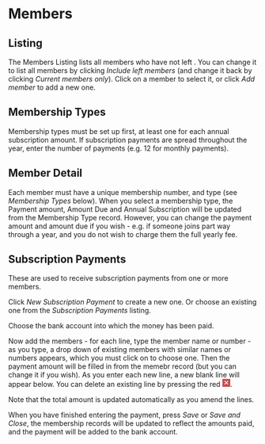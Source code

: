 # Members

## Listing

The Members Listing lists all members who have not left . You can change it to list all members by clicking *Include left members* (and change it back by clicking *Current members only*). Click on a member to select it, or click *Add member* to add a new one.

## Membership Types

Membership types must be set up first, at least one for each annual subscription amount. If subscription payments are spread throughout the year, enter the number of payments (e.g. 12 for monthly payments).

## Member Detail

Each member must have a unique membership number, and type (see *Membership Types* below). When you select a membership type, the Payment amount, Amount Due and Annual Subscription will be updated from the Membership Type record. However, you can change the payment amount and amount due if you wish - e.g. if someone joins part way through a year, and you do not wish to charge them the full yearly fee.

## Subscription Payments

These are used to receive subscription payments from one or more members. 

Click *New Subscription Payment* to create a new one. Or choose an existing one from the *Subscription Payments* listing.

Choose the bank account into which the money has been paid.

Now add the members - for each line, type the member name or number - as you type, a drop down of existing members with similar names or numbers appears, which you must click on to choose one. Then the payment amount will be filled in from the memebr record (but you can change it if you wish). As you enter each new line, a new blank line will appear below. You can delete an existing line by pressing the red ![x](../images/close.png).

Note that the total amount is updated automatically as you amend the lines.

When you have finished entering the payment, press *Save* or *Save and Close*, the membership records will be updated to reflect the amounts paid, and the payment will be added to the bank account.

